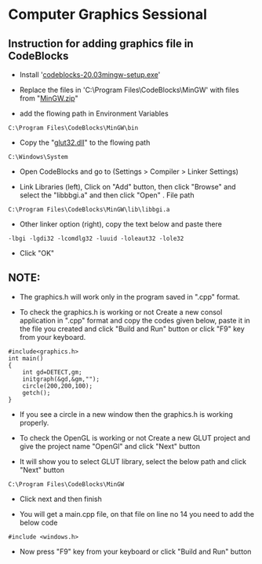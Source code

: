 # Computer Graphics Sessional

## Instruction for adding graphics file in CodeBlocks
- Install '<a href="https://sourceforge.net/projects/codeblocks/files/Binaries/20.03/Windows/codeblocks-20.03mingw-setup.exe">codeblocks-20.03mingw-setup.exe</a>'

- Replace the files in 'C:\Program Files\CodeBlocks\MinGW' with files from "<a href="https://github.com/mdarikrayhan/CSE-4206-Computer-Graphics-Sessional/blob/main/Graphics_h_and_OpenGL/MinGW.zip">MinGW.zip</a>"

- add the flowing path in Environment Variables
```
C:\Program Files\CodeBlocks\MinGW\bin
```

- Copy the "<a href="https://github.com/mdarikrayhan/CSE-4206-Computer-Graphics-Sessional/blob/main/Graphics_h_and_OpenGL/glut32.dll">glut32.dll</a>" to the flowing path
```
C:\Windows\System
```

- Open CodeBlocks and go to (Settings > Compiler > Linker Settings)

- Link Libraries (left), Click on "Add" button, then click "Browse" and select the "libbbgi.a" and then click "Open" . File path
```
C:\Program Files\CodeBlocks\MinGW\lib\libbgi.a
```

- Other linker option (right), copy the text below and paste there
```
-lbgi -lgdi32 -lcomdlg32 -luuid -loleaut32 -lole32
```

- Click "OK"


## NOTE:
- The graphics.h will work only in the program saved in ".cpp" format.

- To check the graphics.h is working or not Create a new consol application in ".cpp" format and copy the codes given below, paste it in the file you created and click "Build and Run" button or click "F9" key from your keyboard.

```
#include<graphics.h>
int main()
{
    int gd=DETECT,gm;
    initgraph(&gd,&gm,"");
    circle(200,200,100);
    getch();
}
```

- If you see a circle in a new window then the graphics.h is working properly.

- To check the OpenGL is working or not Create a new GLUT project and give the project name "OpenGl" and click "Next" button

- It will show you to select GLUT library, select the below path and click "Next" button
```
C:\Program Files\CodeBlocks\MinGW
```

- Click next and then finish

- You will get a main.cpp file, on that file on line no 14 you need to add the below code
```
#include <windows.h>
```

- Now press "F9" key from your keyboard or click "Build and Run" button